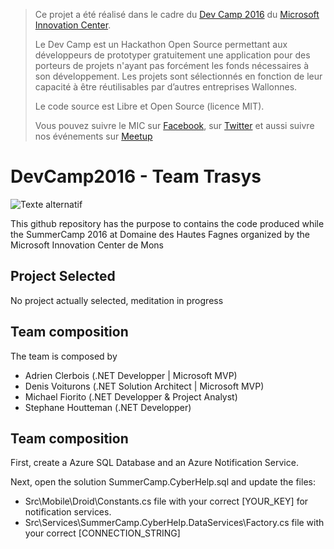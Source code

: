> Ce projet a été réalisé dans le cadre du [Dev Camp 2016](http://www.mic-belgique.be/devcamp) du [Microsoft Innovation Center](http://www.mic-belgique.be/).
>
> Le Dev Camp est un Hackathon Open Source permettant aux développeurs de prototyper gratuitement une application pour des porteurs de projets n'ayant pas forcément les fonds nécessaires à son développement.
> Les projets sont sélectionnés en fonction de leur capacité à être réutilisables par d’autres entreprises Wallonnes.
>
> Le code source est Libre et Open Source (licence MIT).
>
> Vous pouvez suivre le MIC sur [Facebook](https://www.facebook.com/micbelgique), sur [Twitter](https://twitter.com/micbelgique) et aussi suivre nos événements sur [Meetup](www.meetup.com/micbelgique/)

# DevCamp2016 - Team Trasys 

![Texte alternatif](http://www.trasys.be/wp-content/uploads/2015/10/Trasys-part-of-the-NRB-Group.bmp "Trasys")

This github repository has the purpose to contains the code produced while the SummerCamp 2016 at Domaine des Hautes Fagnes organized by the Microsoft Innovation Center de Mons

## Project Selected

No project actually selected, meditation in progress

## Team composition

The team is composed by 

* Adrien Clerbois (.NET Developper | Microsoft MVP) 
* Denis Voiturons (.NET Solution Architect | Microsoft MVP)
* Michael Fiorito (.NET Developper & Project Analyst)
* Stephane Houtteman (.NET Developper)

## Team composition

First, create a Azure SQL Database and an Azure Notification Service.

Next, open the solution SummerCamp.CyberHelp.sql and update the files:

* Src\Mobile\Droid\Constants.cs file with your correct [YOUR_KEY] for notification services.
* Src\Services\SummerCamp.CyberHelp.DataServices\Factory.cs file with your correct [CONNECTION_STRING]


